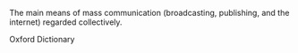 The main means of mass communication (broadcasting, publishing, and the internet) regarded collectively.

Oxford Dictionary